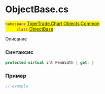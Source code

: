 
# ObjectBase.cs
<mark style="color:purple;">`namespace` [TigerTrade.Chart](../../../../../TigerTrade.Chart.md).[Objects](../../../../../TigerTrade.Chart/Objects.md).[Common](../../../../../TigerTrade.Chart/Objects/Common.md)  
&nbsp;&nbsp;&nbsp;&nbsp;&nbsp;&nbsp;&nbsp;&nbsp;&nbsp;`class` [ObjectBase](../../ObjectBase.cs.md)

Описание

### Синтаксис
```csharp
protected virtual int PenWidth { get; }
```
### Пример  
```csharp
// example
```
